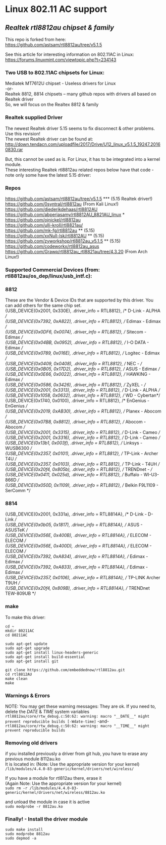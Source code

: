 # Linux 802.11 AC support
## *Realtek rtl8812au chipset & family*
 
This repo is forked from here:  
https://github.com/astsam/rtl8812au/tree/v5.1.5

See this article for interesting information on 802.11AC in Linux:  
https://forums.linuxmint.com/viewtopic.php?t=234143


### Two USB to 802.11AC chipsets for Linux:
Mediatek MT7612U chipset  - Useless drivers for Linux  
-or-  
Realtek 8812, 8814 chipsets – many github repos with drivers all based on Realtek driver  
So, we will focus on the Realtex 8812 & family  

### Realtek supplied Driver
The newest Realtek driver 5.15 seems to fix disconnect & other problems.  Use this revision!  
The newest Realtek driver can be found at:  
http://down.tendacn.com/uploadfile/2017/Drive/U12_linux_v5.1.5_19247.20160830.rar

But, this cannot be used as is.  For Linux, it has to be integrated into a kernel module.  
These interesting Realtek rtl8812au related repos below have that code - note only some have the latest 5.15 driver:  

### Repos
https://github.com/astsam/rtl8812au/tree/v5.1.5 *** (5.15 Realtek driver!)  
https://github.com/0syntral/rtl8812au (From Kali Linux!)  
https://github.com/diederikdehaas/rtl8812AU  
https://github.com/abperiasamy/rtl8812AU_8821AU_linux *  
https://github.com/ojnickel/rtl8812au  
https://github.com/ulli-kroll/rtl8821au/  
https://github.com/mk-fg/rtl8812au ** (5.15)  
https://github.com/xxNull-lsk/rtl8812AU ** (5.15)  
https://github.com/zyworkshop/rtl8812au_v5.1.5 ** (5.15)  
https://github.com/codeworkx/rtl8812au_asus  
https://github.com/Grawp/rtl8812au_rtl8821au/tree/4.3.20 (From Arch Linux!)  

### Supported Commercial Devices (from: rtl8812au/os_dep/linux/usb_intf.c):  
### 8812
These are the Vendor & Device IDs that are supported by this driver.  You can add others for the same chip set.  
   {USB_DEVICE(0x2001, 0x330E), .driver_info = RTL8812}, /* D-Link - ALPHA */  
   {USB_DEVICE(0x7392, 0xA822), .driver_info = RTL8812}, /* Edimax - Edimax */  
   {USB_DEVICE(0x0DF6, 0x0074), .driver_info = RTL8812}, /* Sitecom - Edimax */  
   {USB_DEVICE(0x04BB, 0x0952), .driver_info = RTL8812}, /* I-O DATA - Edimax */  
   {USB_DEVICE(0x0789, 0x016E), .driver_info = RTL8812}, /* Logitec - Edimax */  
   {USB_DEVICE(0x0409, 0x0408), .driver_info = RTL8812}, /* NEC - */  
   {USB_DEVICE(0x0B05, 0x17D2), .driver_info = RTL8812}, /* ASUS - Edimax */  
   {USB_DEVICE(0x0E66, 0x0022), .driver_info = RTL8812}, /* HAWKING - Edimax */  
   {USB_DEVICE(0x0586, 0x3426), .driver_info = RTL8812}, /* ZyXEL - */  
   {USB_DEVICE(0x2001, 0x3313), .driver_info = RTL8812}, /* D-Link - ALPHA */  
   {USB_DEVICE(0x1058, 0x0632), .driver_info = RTL8812}, /* WD - Cybertan*/  
   {USB_DEVICE(0x1740, 0x0100), .driver_info = RTL8812}, /* EnGenius - EnGenius */  
   {USB_DEVICE(0x2019, 0xAB30), .driver_info = RTL8812}, /* Planex - Abocom */  
   {USB_DEVICE(0x07B8, 0x8812), .driver_info = RTL8812}, /* Abocom - Abocom */  
   {USB_DEVICE(0x2001, 0x3315), .driver_info = RTL8812}, /* D-Link - Cameo */  
   {USB_DEVICE(0x2001, 0x3316), .driver_info = RTL8812}, /* D-Link - Cameo */  
   {USB_DEVICE(0x13b1, 0x003f), .driver_info = RTL8812}, /* Linksys - WUSB6300 */  
   {USB_DEVICE(0x2357, 0x0101), .driver_info = RTL8812}, /* TP-Link - Archer T4U */  
   {USB_DEVICE(0x2357, 0x0103), .driver_info = RTL8812}, /* TP-Link - T4UH */  
   {USB_DEVICE(0x20f4, 0x805b), .driver_info = RTL8812}, /* TRENDnet - */  
   {USB_DEVICE(0x0411, 0x025d), .driver_info = RTL8812}, /* Buffalo - WI-U3-866D */  
   {USB_DEVICE(0x050D, 0x1109), .driver_info = RTL8812}, /* Belkin F9L1109 - SerComm */  
### 8814
   {USB_DEVICE(0x2001, 0x331a), .driver_info = RTL8814A}, /* D-Link - D-Link */  
   {USB_DEVICE(0x0b05, 0x1817), .driver_info = RTL8814A}, /* ASUS - ASUSTeK */  
   {USB_DEVICE(0x056E, 0x400B), .driver_info = RTL8814A}, /* ELECOM - ELECOM */  
   {USB_DEVICE(0x056E, 0x400D), .driver_info = RTL8814A}, /* ELECOM - ELECOM */  
   {USB_DEVICE(0x7392, 0xA834), .driver_info = RTL8814A}, /* Edimax - Edimax */  
   {USB_DEVICE(0x7392, 0xA833), .driver_info = RTL8814A}, /* Edimax - Edimax */  
   {USB_DEVICE(0x2357, 0x0106), .driver_info = RTL8814A}, /* TP-LINK Archer T9UH */  
   {USB_DEVICE(0x20f4, 0x809B), .driver_info = RTL8814A}, /* TRENDnet TEW-809UB */  

### make
To make this driver:  
```
cd ~  
mkdir 80211AC  
cd 80211AC  
```
```
sudo apt-get update  
sudo apt-get upgrade  
sudo apt-get install linux-headers-generic  
sudo apt-get install build-essential  
sudo apt-get install git  
```
```
git clone https://github.com/embeddednow/rtl8812au.git  
cd rtl8812AU  
make clean  
make  
```
### Warnings & Errors
NOTE: You may get these warning messages:  They are ok.  If you need to, delete the _DATE_ & _TIME_ system variables  
`rtl8812au/core/rtw_debug.c:50:62: warning: macro "__DATE__" might prevent reproducible builds [-Wdate-time]`
-and-  
`rtl8812au/core/rtw_debug.c:50:62: warning: macro "__TIME__" might prevent reproducible builds`

### Removing old drivers
if you installed previously a driver from git hub, you have to erase any previous module 8112au.ko  
It is located in: (Note: Use the appropriate version for your kernel)  
`/lib/modules/4.4.0-83-generic/kernel/drivers/net/wireless/`

If you have a module for rtl812au there, erase it  
(Again Note: Use the appropriate version for your kernel)  
`sudo rm -r /lib/modules/4.4.0-83-generic/kernel/drivers/net/wireless/8812au.ko`

and unload the module in case it is active  
`sudo modprobe -r 8812au.ko`

### Finally! - Install the driver module  
`sudo make install`  
`sudo modprobe 8812au`  
`sudo depmod -a`  
